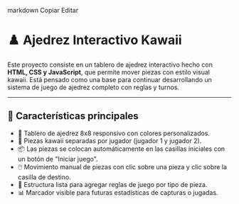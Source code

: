 
markdown
Copiar
Editar
# ♟️ Ajedrez Interactivo Kawaii

Este proyecto consiste en un tablero de ajedrez interactivo hecho con **HTML, CSS y JavaScript**, que permite mover piezas con estilo visual kawaii. Está pensado como una base para continuar desarrollando un sistema de juego de ajedrez completo con reglas y turnos.

---

## 📌 Características principales

- 🎨 Tablero de ajedrez 8x8 responsivo con colores personalizados.
- 🧩 Piezas kawaii separadas por jugador (jugador 1 y jugador 2).
- 📦 Las piezas se colocan automáticamente en las casillas iniciales con un botón de "Iniciar juego".
- 🖱️ Movimiento manual de piezas con clic sobre una pieza y clic sobre la casilla de destino.
- 🧠 Estructura lista para agregar reglas de juego por tipo de pieza.
- 📊 Marcador visible para futuras estadísticas de capturas o jugadas.